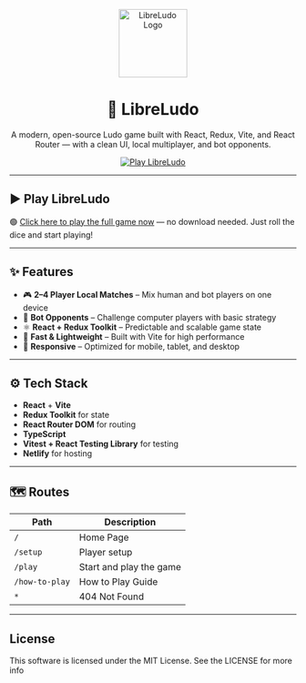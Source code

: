 <p align="center">
  <img src="https://libreludo.netlify.app/icons/favicon.png" alt="LibreLudo Logo" width="120" />
</p>

<h1 align="center">🎲 LibreLudo</h1>

<p align="center">
  A modern, open-source Ludo game built with React, Redux, Vite, and React Router — with a clean UI, local multiplayer, and bot opponents.
</p>

<p align="center">
  <a href="https://libreludo.netlify.app" target="_blank">
    <img src="https://img.shields.io/badge/Play-Now-brightgreen?style=for-the-badge&logo=netlify" alt="Play LibreLudo" />
  </a>
</p>

---

## ▶️ Play LibreLudo

🟢 <a href="https://libreludo.netlify.app" target="_blank" rel="noopener noreferrer">Click here to play the full game now</a> — no download needed. Just roll the dice and start playing!

---

## ✨ Features

- 🎮 **2–4 Player Local Matches** – Mix human and bot players on one device
- 🤖 **Bot Opponents** – Challenge computer players with basic strategy
- ⚛️ **React + Redux Toolkit** – Predictable and scalable game state
- 🚀 **Fast & Lightweight** – Built with Vite for high performance
- 📱 **Responsive** – Optimized for mobile, tablet, and desktop

---

## ⚙️ Tech Stack

- **React** + **Vite**
- **Redux Toolkit** for state
- **React Router DOM** for routing
- **TypeScript**
- **Vitest + React Testing Library** for testing
- **Netlify** for hosting

---

## 🗺️ Routes

| Path           | Description             |
| -------------- | ----------------------- |
| `/`            | Home Page               |
| `/setup`       | Player setup            |
| `/play`        | Start and play the game |
| `/how-to-play` | How to Play Guide       |
| `*`            | 404 Not Found           |

---

## License

This software is licensed under the MIT License. See the LICENSE for more info
